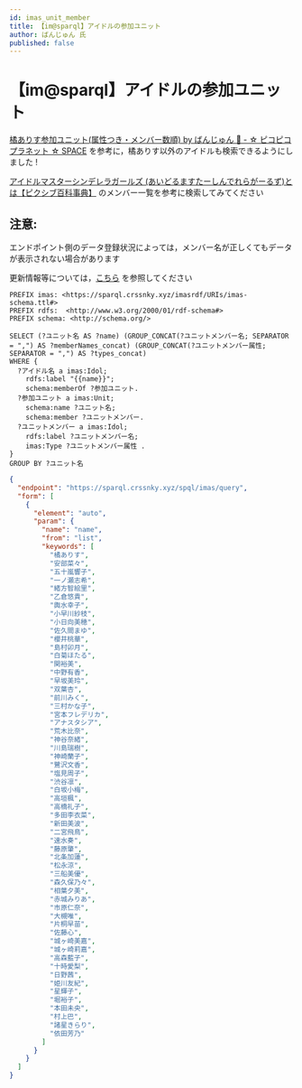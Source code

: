 ```yaml
---
id: imas_unit_member
title: 【im@sparql】アイドルの参加ユニット
author: ばんじゅん 氏
published: false
---
```


# 【im@sparql】アイドルの参加ユニット

[橘ありす参加ユニット(属性つき・メンバー数順) by ばんじゅん 🍓 - ☆ ピコピコプラネット ☆ SPACE](https://space.pikopikopla.net/query/ec6e4801d9) を参考に，橘ありす以外のアイドルも検索できるようにしました !

[アイドルマスターシンデレラガールズ (あいどるますたーしんでれらがーるず)とは【ピクシブ百科事典】](https://dic.pixiv.net/a/アイドルマスターシンデレラガールズ#h2_2) のメンバー一覧を参考に検索してみてください

## 注意:

エンドポイント側のデータ登録状況によっては，メンバー名が正しくてもデータが表示されない場合があります

更新情報等については，[こちら](https://sparql.crssnky.xyz/) を参照してください

```sparql
PREFIX imas: <https://sparql.crssnky.xyz/imasrdf/URIs/imas-schema.ttl#>
PREFIX rdfs:  <http://www.w3.org/2000/01/rdf-schema#>
PREFIX schema: <http://schema.org/>

SELECT (?ユニット名 AS ?name) (GROUP_CONCAT(?ユニットメンバー名; SEPARATOR = ",") AS ?memberNames_concat) (GROUP_CONCAT(?ユニットメンバー属性; SEPARATOR = ",") AS ?types_concat)
WHERE {
  ?アイドル名 a imas:Idol;
    rdfs:label "{{name}}";
    schema:memberOf ?参加ユニット.
  ?参加ユニット a imas:Unit;
    schema:name ?ユニット名;
    schema:member ?ユニットメンバー.
  ?ユニットメンバー a imas:Idol;
    rdfs:label ?ユニットメンバー名;
    imas:Type ?ユニットメンバー属性 .
}
GROUP BY ?ユニット名
```

```json
{
  "endpoint": "https://sparql.crssnky.xyz/spql/imas/query",
  "form": [
    {
      "element": "auto",
      "param": {
        "name": "name",
        "from": "list",
        "keywords": [
          "橘ありす",
          "安部菜々",
          "五十嵐響子",
          "一ノ瀬志希",
          "緒方智絵里",
          "乙倉悠貴",
          "輿水幸子",
          "小早川紗枝",
          "小日向美穂",
          "佐久間まゆ",
          "櫻井桃華",
          "島村卯月",
          "白菊ほたる",
          "関裕美",
          "中野有香",
          "早坂美玲",
          "双葉杏",
          "前川みく",
          "三村かな子",
          "宮本フレデリカ",
          "アナスタシア",
          "荒木比奈",
          "神谷奈緒",
          "川島瑞樹",
          "神崎蘭子",
          "鷺沢文香",
          "塩見周子",
          "渋谷凛",
          "白坂小梅",
          "高垣楓",
          "高橋礼子",
          "多田李衣菜",
          "新田美波",
          "二宮飛鳥",
          "速水奏",
          "藤原肇",
          "北条加蓮",
          "松永涼",
          "三船美優",
          "森久保乃々",
          "相葉夕美",
          "赤城みりあ",
          "市原仁奈",
          "大槻唯",
          "片桐早苗",
          "佐藤心",
          "城ヶ崎美嘉",
          "城ヶ崎莉嘉",
          "高森藍子",
          "十時愛梨",
          "日野茜",
          "姫川友紀",
          "星輝子",
          "堀裕子",
          "本田未央",
          "村上巴",
          "諸星きらり",
          "依田芳乃"
        ]
      }
    }
  ]
}
```
